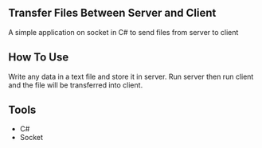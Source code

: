 ## Transfer Files Between Server and Client
A simple application on socket in C# to send files from server to client

## How To Use
Write any data in a text file and store it in server. Run server then run client and the file will be transferred into client.

## Tools
- C#
- Socket

